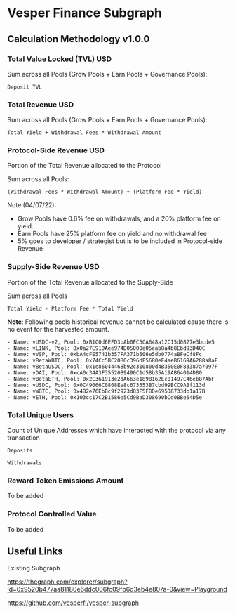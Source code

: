 # Vesper Finance Subgraph
## Calculation Methodology v1.0.0

### Total Value Locked (TVL) USD

Sum across all Pools (Grow Pools + Earn Pools + Governance Pools): 

`Deposit TVL`

### Total Revenue USD

Sum across all Pools (Grow Pools + Earn Pools + Governance Pools):

`Total Yield + Withdrawal Fees * Withdrawal Amount`

### Protocol-Side Revenue USD
Portion of the Total Revenue allocated to the Protocol

Sum across all Pools:

`(Withdrawal Fees * Withdrawal Amount) + (Platform Fee * Yield)`

Note (04/07/22): 
- Grow Pools have 0.6% fee on withdrawals, and a 20% platform fee on yield.
- Earn Pools have 25% platform fee on yield and no withdrawal fee
- 5% goes to developer / strategist but is to be included in Protocol-side Revenue

### Supply-Side Revenue USD
Portion of the Total Revenue allocated to the Supply-Side

Sum across all Pools

`Total Yield - Platform Fee * Total Yield`

**Note**: Following pools historical revenue cannot be calculated cause there is no event for the harvested amount.

```
- Name: vUSDC-v2, Pool: 0xB1C0d6EFD3bAb0FC3CA648a12C15d0827e3bcde5
- Name: vLINK, Pool: 0x0a27E910Aee974D05000e05eab8a4b8Ebd93D40C
- Name: vVSP, Pool: 0xbA4cFE5741b357FA371b506e5db0774aBFeCf8Fc
- Name: vBetaWBTC, Pool: 0x74Cc5BC20B0c396dF5680eE4aeB6169A6288a8aF
- Name: vBetaUSDC, Pool: 0x1e86044468b92c310800d4B350E0F83387a7097F
- Name: vDAI, Pool: 0xcA0c34A3F35520B9490C1d58b35A19AB64014D80
- Name: vBetaETH, Pool: 0x2C361913e2dA663e1898162Ec01497C46eb87AbF
- Name: vUSDC, Pool: 0x0C49066C0808Ee8c673553B7cbd99BCC9ABf113d
- Name: vWBTC, Pool: 0x4B2e76EbBc9f2923d83F5FBDe695D8733db1a17B
- Name: vETH, Pool: 0x103cc17C2B1586e5Cd9BaD308690bCd0BBe54D5e
```

### Total Unique Users

Count of  Unique Addresses which have interacted with the protocol via any transaction

`Deposits`

`Withdrawals`

###  Reward Token Emissions Amount

To be added

###  Protocol Controlled Value

To be added

## Useful Links

Existing Subgraph 

https://thegraph.com/explorer/subgraph?id=0x9520b477aa81180e6ddc006fc09fb6d3eb4e807a-0&view=Playground	

https://github.com/vesperfi/vesper-subgraph
